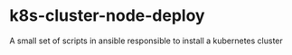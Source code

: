 # k8s-cluster-node-deploy
A small set of scripts in ansible responsible to install a kubernetes cluster
